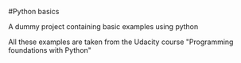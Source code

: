 #Python basics

A dummy project containing basic examples using python

All these examples are taken from the Udacity course "Programming foundations with Python"
